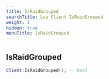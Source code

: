 ```yaml
---
title: IsRaidGrouped
searchTitle: Lua Client IsRaidGrouped
weight: 1
hidden: true
menuTitle: IsRaidGrouped
---
```

## IsRaidGrouped
```lua
Client:IsRaidGrouped(); -- bool
```